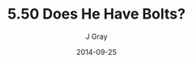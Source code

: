 ---
title: '5.50 Does He Have Bolts?'
alt: 'Mysteries of the Arcana'
date: '2014-09-25'
author: 'J Gray'
artist: 'Keira'
chapter: '5 Inn Trouble'
filler: false
---